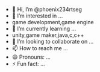 - 👋 Hi, I’m @phoenix234rtseg
- 👀 I’m interested in ...
- game development,game engine
- 🌱 I’m currently learning ...
- unity,game maker,java,c,c++
- 💞️ I’m looking to collaborate on ...
- 📫 How to reach me ...
- 😄 Pronouns: ...
- ⚡ Fun fact: ...

<!---
phoenix234rtseg/phoenix234rtseg is a ✨ special ✨ repository because its `README.md` (this file) appears on your GitHub profile.
You can click the Preview link to take a look at your changes.
--->
